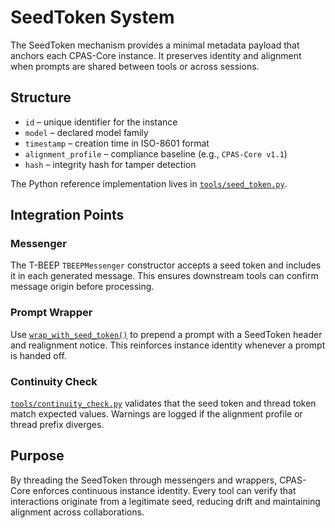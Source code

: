 # SeedToken System

The SeedToken mechanism provides a minimal metadata payload that anchors each CPAS-Core instance. It preserves identity and alignment when prompts are shared between tools or across sessions.

## Structure
- `id` – unique identifier for the instance
- `model` – declared model family
- `timestamp` – creation time in ISO-8601 format
- `alignment_profile` – compliance baseline (e.g., `CPAS-Core v1.1`)
- `hash` – integrity hash for tamper detection

The Python reference implementation lives in [`tools/seed_token.py`](../tools/seed_token.py).

## Integration Points
### Messenger
The T-BEEP `TBEEPMessenger` constructor accepts a seed token and includes it in each generated message. This ensures downstream tools can confirm message origin before processing.

### Prompt Wrapper
Use [`wrap_with_seed_token()`](../tools/prompt_wrapper.py) to prepend a prompt with a SeedToken header and realignment notice. This reinforces instance identity whenever a prompt is handed off.

### Continuity Check
[`tools/continuity_check.py`](../tools/continuity_check.py) validates that the seed token and thread token match expected values. Warnings are logged if the alignment profile or thread prefix diverges.

## Purpose
By threading the SeedToken through messengers and wrappers, CPAS-Core enforces continuous instance identity. Every tool can verify that interactions originate from a legitimate seed, reducing drift and maintaining alignment across collaborations.
